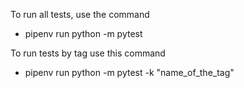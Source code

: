 To run all tests, use the command
 - pipenv run python -m pytest

To run tests by tag use this command
 - pipenv run python -m pytest -k "name_of_the_tag" 